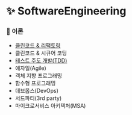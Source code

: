 # ✨ SoftwareEngineering

### 📌 이론

- [클린코드 & 리팩토링](https://github.com/SeoYeonBae/CS_study/blob/main/SoftwareEngineering/%ED%81%B4%EB%A6%B0%EC%BD%94%EB%93%9C%20%26%20%EB%A6%AC%ED%8C%A9%ED%86%A0%EB%A7%81.md)
- 클린코드 & 시큐어 코딩
- [테스트 주도 개발(TDD)](<https://github.com/SeoYeonBae/CS_study/blob/main/SoftwareEngineering/%ED%85%8C%EC%8A%A4%ED%8A%B8%20%EC%A3%BC%EB%8F%84%20%EA%B0%9C%EB%B0%9C(TDD).md>)
- 애자일(Agile)
- 객체 지향 프로그래밍
- 함수형 프로그래밍
- 데브옵스(DevOps)
- 서드파티(3rd party)
- 마이크로서비스 아키텍처(MSA)
